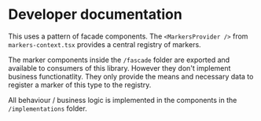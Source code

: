 # Developer documentation

This uses a pattern of facade components. The `<MarkersProvider />` from `markers-context.tsx` provides a central registry of markers.

The marker components inside the `/fascade` folder are exported and available to consumers of this library. However they don't implement business functionatlity. They only provide the means and necessary data to register a marker of this type to the registry.

All behaviour / business logic is implemented in the components in the `/implementations` folder.

